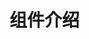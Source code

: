 <!--
 * @Author: sfy
 * @Date: 2023-05-12 23:42:29
 * @LastEditors: sfy
 * @LastEditTime: 2023-05-12 23:46:22
 * @FilePath: /sqlG/src/index.md
 * @Description: update here
-->

# 组件介绍